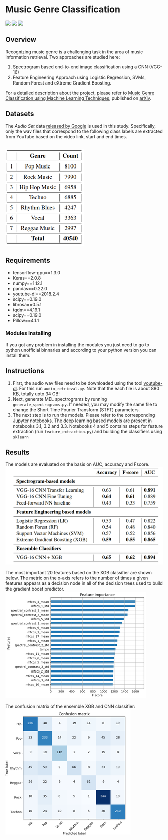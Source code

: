 # Music Genre Classification
![](https://img.shields.io/badge/python-3.6-brightgreen.svg) ![](https://img.shields.io/badge/tensorflow-1.3.0-orange.svg)
![](https://img.shields.io/badge/keras-2.0-blue.svg)

## Overview
Recognizing music genre is a challenging task in the area of music information retrieval. Two approaches are studied here:
1. Spectrogram based end-to-end image classification using a CNN (VGG-16)
2. Feature Engineering Approach using Logistic Regression, SVMs, Random Forest and eXtreme Gradient Boosting.

For a detailed description about the project, please refer to [Music Genre Classification using Machine Learning Techniques](https://arxiv.org/abs/1804.01149), published on [arXiv](https://arxiv.org/).

## Datasets
The *Audio Set* data [released by Google](https://research.google.com/audioset/download.html) is used in this study. Specifically, only the wav files that correspond to the following class labels are extracted from YouTube based on the video link, start and end times. 

<br>
<img src="plots/data.png" width="250"/>
<br>

## Requirements
- tensorflow-gpu==1.3.0
- Keras==2.0.8
- numpy==1.12.1
- pandas==0.22.0
- youtube-dl==2018.2.4
- scipy==0.19.0
- librosa==0.5.1
- tqdm==4.19.1
- scipy==0.19.0
- Pillow==4.1.1
### Modules Installing
If you got any problem in installing the modules you just need to go to python unofficial binnaries and according to your python version you can install them.
## Instructions
1. First, the audio wav files need to be downloaded using the tool [youtube-dl](https://rg3.github.io/youtube-dl/). For this run `audio_retrieval.py`. Note that the each file is about 880 KB, totally upto 34 GB!
2. Next, generate MEL spectrograms by running `generate_spectrograms.py`. If needed, you may modify the same file to change the Short Time Fourier Transform (STFT) parameters.
3. The next step is to run the models. Please refer to the corresponding Jupyter notebooks. The deep learning based models are present in notebooks 3.1, 3.2 and 3.3. Notebooks 4 and 5 contains steps for feature extraction (run `feature_extraction.py`) and building the classifiers using `sklearn`

## Results
The models are evaluated on the basis on AUC, accuracy and Fscore. 
<br>
<img src="plots/results.png" width="600"/>
<br>

The most important 20 features based on the XGB classifier are shown below. The metric on the x-axis refers to the number of times a given features appears as a decision node in all of the decision trees used to build the gradient boost predictor. <br>
<img src="plots/feature-imp.png" width="450"/>
<br>

The confusion matrix of the ensemble XGB and CNN classifier: 
<br>
<img src="plots/ensemble-cm.png" width="400"/>
<br>

